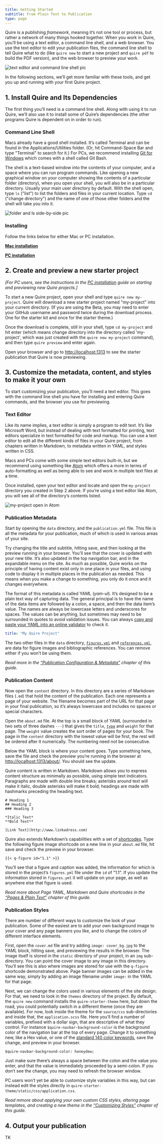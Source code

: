 ```yaml
---
title: Getting Started
subtitle: From Plain Text to Publication
type: page
---
```


Quire is a publishing *framework*, meaning it’s not one tool or process, but rather a network of many things hooked together. When you work in Quire, you’ll be using a text editor, a command line shell, and a web browser. You use the text editor to edit your publication files, the command line shell to tell Quire what to do (like `quire new` to start a new project and `quire pdf` to build the PDF version), and the web browser to preview your work.

![text editor and command line shell pic](#)

In the following sections, we’ll get more familiar with these tools, and get you up and running with your first Quire project.

## 1. Install Quire and Its Dependencies

The first thing you’ll need is a command line shell. Along with using it to run Quire, we’ll also use it to install some of Quire’s dependencies (the other programs Quire is dependent on in order to run).

### Command Line Shell

Macs already have a good shell installed. It’s called Terminal and can be found in the Applications/Utilities folder. (Or, hit Command-Space Bar and type "Terminal" to search for it.) For PCs, we recommend installing [Git for Windows](https://gitforwindows.org/) which comes with a shell called Git Bash.

The shell is a text-based window into the contents of your computer, and a space where you can run program commands. Like opening a new graphical window on your computer showing the contents of a particular folder (directory), when you open your shell, you will also be in a particular directory.  Usually your main user directory by default. With the shell open, type `ls` ("list") to list the folders and files in your current location. Type `cd` ("change directory") and the name of one of those other folders and the shell will take you into it.

![folder and ls side-by-side pic](#)

### Installing

Follow the links below for either Mac or PC installation.

[**Mac installation**](../resources/install-mac.md)

[**PC installation**](../resources/install-mac.md)

## 2. Create and preview a new starter project

*[For PC users, see the instructions in the [PC installation](../resources/install-mac.md) guide on starting and previewing new Quire projects.]*

To start a new Quire project, open your shell and type `quire new my-project`. Quire will download a new starter project named "my-project" into your current directory. (If you are using the Beta, you may need to enter your GitHub username and password twice during the download process. One for the starter kit and once for the starter theme.)

Once the download is complete, still in your shell, type `cd my-project` and hit enter (which means change directory into the directory called 'my-project', which was just created with the `quire new my-project` command), and then type `quire preview` and enter again.

Open your browser and go to [http://localhost:1313](http://localhost:1313) to see the starter publication that Quire is now previewing.

## 3. Customize the metadata, content, and styles to make it your own

To start customizing your publication, you’ll need a text editor. This goes with the command line shell you have for installing and entering Quire commands, and the browser you use for previewing.

### Text Editor

Like its name implies, a text editor is simply a program to edit text. It’s like Microsoft Word, but instead of dealing with text formatted for printing, text editors specialize in text formatted for code and markup. You can use a text editor to edit all the different kinds of files in your Quire project, from chapters written in Markdown, to metadata written in YAML, and styles written in CSS.

Macs and PCs come with some simple text editors built-in, but we recommend using something like [Atom](https://atom.io/) which offers a more in terms of auto-formatting as well as being able to see and work in multiple text files at a time.

Once installed, open your text editor and locate and open the `my-project` directory you created in Step 2 above. If you’re using a text editor like Atom, you will see all of the directory’s contents listed.

![my-project open in Atom](#)

### Publication Metadata

Start by opening the `data` directory, and the `publication.yml` file. This file is all the metadata for your publication, much of which is used in various areas of your site.

Try changing the title and subtitle, hitting save, and then looking at the preview running in your browser. You’ll see that the cover is updated with your new title. It’s also updated in the top navigation bar, and in the expandable menu on the site. As much as possible, Quire works on the principle of having content exist only in one place in your files, and using code to display it in multiple places in the publication as needed. This means when you make a change to something, you only do it once and it changes everywhere.

The format of this metadata is called YAML (*yam-ul*). It’s designed to be a plain text way of capturing data. The general principal is to have the name of the data items are followed by a colon, a space, and then the data item’s value. The names are always be lowercase letters and underscores for spaces. The values can be anything, but sometimes may need to be surrounded in quotes to avoid validation issues. You can always [copy and paste your YAML into an online validator](http://www.yamllint.com/) to check it.

```yaml
title: "My Quire Project"
```

The two other files in the `data` directory, [`figures.yml`](../figures.md) and [`references.yml`](../bibliographies.md), are data for figure images and bibliographic references. You can remove either if you won’t be using them.

*Read more in the [“Publication Configuration & Metadata”](../metadata.md) chapter of this guide.*

### Publication Content

Now open the `content` directory. In this directory are a series of Markdown files (`.md`) that hold the content of the publication. Each one represents a page of your website. The filename becomes part of the URL for that page in your final publication, so it’s always lowercase and includes no spaces or special characters.

Open the `about.md` file. At the top is a small block of YAML (surrounded in two sets of three dashes `---`) that gives the `title`, [`type`](#) and `weight` for that page. The `weight` value creates the sort order of pages for your book. The page in the `content` directory with the lowest value will be first, the rest will be ordered after it numerically. The numbering need not be consecutive.

Below the YAML block is where your content goes. Type something here, save the file and check the preview you’re running in the browser at [http://localhost:1313/about/](http://localhost:1313/about/). You should see the update.

Quire content is written in Markdown. Markdown allows you to express content structure as minimally as possible, using simple text indicators. Paragraphs are made with double line breaks; asterisks around text will make it italic, double asterisks will make it bold; headings are made with hashmarks preceding the heading text.

```
# Heading 1
## Heading 2
### Heading 3

*Italic Text*
**Bold Text**

[Link Text](http://www.linkadress.com)
```

Quire also extends Markdown’s capabilities with a set of [shortcodes](#). Type the following figure image shortcode on a new line in your `about.md` file, hit save and check the preview in your browser.
```
{{< q-figure id="1.1" >}}
```

You’ll see that a figure and caption was added, the information for which is stored in the project’s `figures.yml` file under the `id` of "1.1". If you update the information stored in `figures.yml` it will update on your page, as well as anywhere else that figure is used.

*Read more about Page YAML, Markdown and Quire shortcodes in the [“Pages & Plain Text”](../text.md) chapter of this guide.*

### Publication Styles

There are number of different ways to customize the look of your publication. Some of the easiest are to add your own background image to your cover and any page banners you like, and to change the colors of different interface elements.

First, open the `cover.md` file and try adding `image: cover_bg.jpg` to the YAML block, hitting save, and previewing the results in the browser. The image itself is stored in the `static` directory of your project, in an `img` sub-directory. You can point the cover image to any image in this directory. You’ll see this is also where images are stored for use with the `q-figure` shortcode demonstrated above. Page banner images can be added in the same way, simply by adding an image filename under `image:` in the YAML for that page.

Next, we can change the colors used in various elements of the site design. For that, we need to look in the `themes` directory of the project. By default, the `quire new` command installs the `quire-starter-theme` here, but down the road, you could potentially switch in a different theme (once they are available). For now, look inside the theme for the `source/css` sub-directories and inside that, the `application.scss` file. Here you’ll find a number of variables, prefixed with a dollar sign, that are descriptive of what they control. For instance `$quire-navbar-background-color` is the background color of the navigation bar at the top of every page. Change it to something new, like a Hex value, or one of the [standard 140 color keywords](https://www.w3.org/TR/SVG/types.html#ColorKeywords), save the change, and preview in your browser.

```
$quire-navbar-background-color: honeydew;
```

Just make sure there’s always a space between the colon and the value you enter, and that the value is immediately proceeded by a semi-colon. If you don’t see the change, you may need to refresh the browser window.

PC users won’t yet be able to customize style variables in this way, but can instead edit the styles directly in `quire-starter-theme/static/css/application.css`.

*Read mmore about applying your own custom CSS styles, altering page templates, and creating a new theme in the [“Customizing Styles”](../styles.md) chapter of this guide.*

## 4. Output your publication

TK
